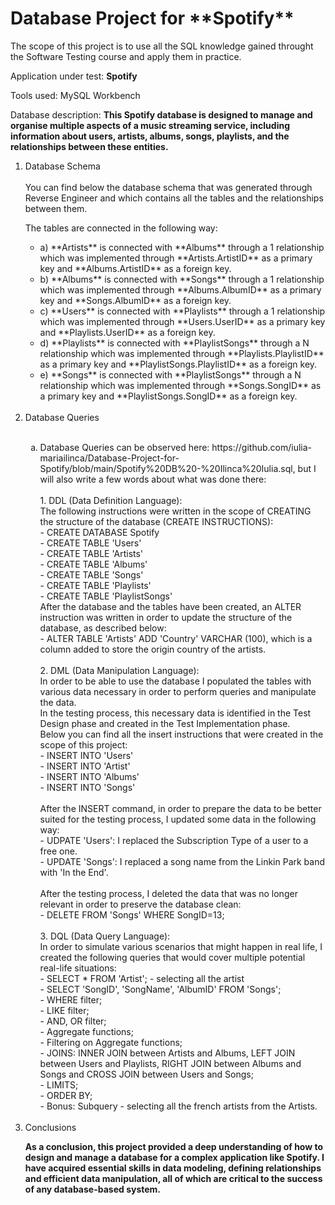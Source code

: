 <h1> Database Project for **Spotify** </h1>

The scope of this project is to use all the SQL knowledge gained throught the Software Testing course and apply them in practice.

Application under test: **Spotify**

Tools used: MySQL Workbench

Database description: **This Spotify database is designed to manage and organise multiple aspects of a music streaming service, including information about users, artists, albums, songs, playlists, and the relationships between these entities.**

<ol>
<li> Database Schema </li>
<br>   
   You can find below the database schema that was generated through Reverse Engineer and which contains all the tables and the relationships between them.
   
   The tables are connected in the following way:
   <ul>
   <li>a) **Artists** is connected with **Albums** through a 1 relationship which was implemented through                                                          
     **Artists.ArtistID** as a primary key and **Albums.ArtistID** as a foreign key. </li>
   <li>b) **Albums** is connected with **Songs** through a 1 relationship which was implemented through                                                     
     **Albums.AlbumID** as a primary key and **Songs.AlbumID** as a foreign key.</li>
   <li>c) **Users** is connected with **Playlists** through a 1 relationship which was implemented through                                                        
     **Users.UserID** as a primary key and **Playlists.UserID** as a foreign key.</li>
   <li>d) **Playlists** is connected with **PlaylistSongs** through a N relationship which was implemented through                                            
     **Playlists.PlaylistID** as a primary key and **PlaylistSongs.PlaylistID** as a foreign key.</li>
   <li>e) **Songs** is connected with **PlaylistSongs** through a N relationship which was implemented through                                                
     **Songs.SongID** as a primary key and **PlaylistSongs.SongID** as a foreign key.</li>
   </ul> <br>

<li>Database Queries</li><br>
<ol type="a">
    <li>Database Queries can be observed here: https://github.com/iulia-mariailinca/Database-Project-for-Spotify/blob/main/Spotify%20DB%20-%20Ilinca%20Iulia.sql, but I will also write a few words about what was done there:</li>
   <br>
     1. DDL (Data Definition Language): <br>
      The following instructions were written in the scope of CREATING the structure of the database (CREATE INSTRUCTIONS): <br>
      - CREATE DATABASE Spotify <br>
      - CREATE TABLE 'Users' <br>
      - CREATE TABLE 'Artists' <br>
      - CREATE TABLE 'Albums' <br>
      - CREATE TABLE 'Songs' <br>
      - CREATE TABLE 'Playlists' <br>
      - CREATE TABLE 'PlaylistSongs' <br>
     After the database and the tables have been created, an ALTER instruction was written in order to update the structure of the database, as described below: <br>
     - ALTER TABLE 'Artists' ADD 'Country' VARCHAR (100), which is a column added to store the origin country of the artists. <br>
   <br>
     2. DML (Data Manipulation Language): <br>
       In order to be able to use the database I populated the tables with various data necessary in order to perform queries and manipulate the data. <br> 
       In the testing process, this necessary data is identified in the Test Design phase and created in the Test Implementation phase. <br>
       Below you can find all the insert instructions that were created in the scope of this project: <br>
       - INSERT INTO 'Users' <br>
       - INSERT INTO 'Artist' <br>
       - INSERT INTO 'Albums' <br>
       - INSERT INTO 'Songs' <br>
      <br>
       After the INSERT command, in order to prepare the data to be better suited for the testing process, I updated some data in the following way: <br>
       - UDPATE 'Users': I replaced the Subscription Type of a user to a free one. <br>
       - UPDATE 'Songs': I replaced a song name from the Linkin Park band with 'In the End'. <br>
   <br>
       After the testing process, I deleted the data that was no longer relevant in order to preserve the database clean: <br>
       - DELETE FROM 'Songs' WHERE SongID=13; <br>
   <br>
      3. DQL (Data Query Language): <br>
      In order to simulate various scenarios that might happen in real life, I created the following queries that would cover multiple potential real-life situations: <br>
       - SELECT * FROM 'Artist'; - selecting all the artist <br>
       - SELECT 'SongID', 'SongName', 'AlbumID' FROM 'Songs'; <br>
       - WHERE filter; <br>
       - LIKE filter; <br>
       - AND, OR filter; <br>
       - Aggregate functions; <br>
       - Filtering on Aggregate functions; <br>
       - JOINS: INNER JOIN between Artists and Albums, LEFT JOIN between Users and Playlists, RIGHT JOIN between Albums and Songs and CROSS JOIN between Users and Songs; <br>
       - LIMITS; <br>
       - ORDER BY; <br>
       - Bonus: Subquery - selecting all the french artists from the Artists. <br>
   
</ol>
<br>

<li>Conclusions</li>

**As a conclusion, this project provided a deep understanding of how to design and manage a database for a complex application like Spotify. I have acquired essential skills in data modeling, defining relationships and efficient data manipulation, all of which are critical to the success of any database-based system.**

</ol>
  
  
